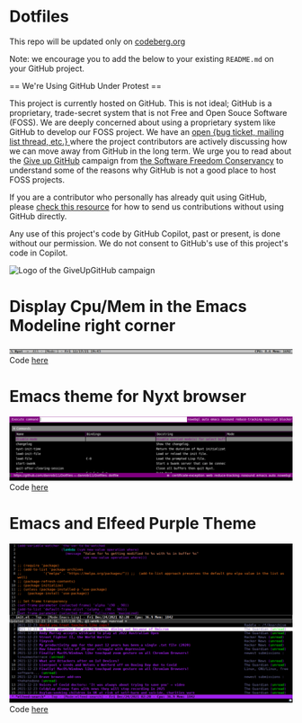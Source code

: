 # Dotfiles

This repo will be updated only on [codeberg.org](https://codeberg.org/danrobi/dotfiles)

Note: we encourage you to add the below to your existing `README.md` on your GitHub project.

== We're Using GitHub Under Protest ==

This project is currently hosted on GitHub.  This is not ideal; GitHub is a
proprietary, trade-secret system that is not Free and Open Souce Software
(FOSS).  We are deeply concerned about using a proprietary system like GitHub
to develop our FOSS project.  We have an
[open {bug ticket, mailing list thread, etc.} ](INSERT_LINK) where the
project contributors are actively discussing how we can move away from GitHub
in the long term.  We urge you to read about the
[Give up GitHub](https://GiveUpGitHub.org) campaign from
[the Software Freedom Conservancy](https://sfconservancy.org) to understand
some of the reasons why GitHub is not a good place to host FOSS projects.

If you are a contributor who personally has already quit using GitHub, please
[check this resource](INSERT_LINK) for how to send us contributions without
using GitHub directly.

Any use of this project's code by GitHub Copilot, past or present, is done
without our permission.  We do not consent to GitHub's use of this project's
code in Copilot.

![Logo of the GiveUpGitHub campaign](https://sfconservancy.org/img/GiveUpGitHub.png)

# Display Cpu/Mem in the Emacs Modeline right corner
![Emacs-display-cpu-mem-in-the-modeline-right-corner](https://github.com/danrobi11/Dotfiles/blob/main/screenshots/emacs-modeline.png)
Code [here](https://github.com/danrobi11/Dotfiles/blob/main/Emacs-display-cpu-mem-in-the-modeline-right-corner)

# Emacs theme for Nyxt browser
![Nyxt-Emacs-Theme](https://github.com/danrobi11/Dotfiles/blob/main/screenshots/nyxt-emacs-theme-3.png)
Code [here](https://github.com/danrobi11/Dotfiles/blob/main/nyxt-emacs-theme)

# Emacs and Elfeed Purple Theme
![emacs-purple-theme-with-elfeed](https://github.com/danrobi11/Dotfiles/blob/main/screenshots/emacs-purple-theme-with-elfeed.png)
Code [here](https://github.com/danrobi11/Dotfiles/blob/main/emacs-elfeed-purple-theme)
